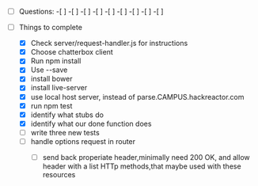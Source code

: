 -[ ] Questions:
  -[ ]
  -[ ]
  -[ ]
  -[ ]
  -[ ]
  -[ ]
  -[ ]
  -[ ]
  -[ ]

-[ ] Things to complete
  - [x] Check server/request-handler.js for instructions
  - [x] Choose chatterbox client
  - [X] Run npm install
  - [X] Use --save 
  - [X] install bower
  - [X] install live-server
  - [X] use local host server, instead of parse.CAMPUS.hackreactor.com
  - [X] run npm test
  - [X] identify what stubs do 
  - [X] identify what our done function does
  - [ ] write three new tests
  - [ ] handle options request in router
    - [ ] send back properiate header,minimally need 200 OK, and allow header with a list HTTp methods,that maybe used with these resources



